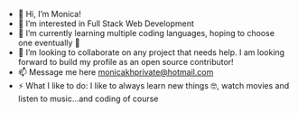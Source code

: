 - 👋 Hi, I’m Monica! 
- 👀 I’m interested in Full Stack Web Development
- 🌱 I’m currently learning multiple coding languages, hoping to choose one eventually 🥴
- 💞️ I’m looking to collaborate on any project that needs help. I am looking forward to build my profile as an open source contributor! 
- 📫 Message me here monicakhprivate@hotmail.com
- ⚡ What I like to do: I like to always learn new things 🤓, watch movies and listen to music...and coding of course

